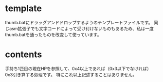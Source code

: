 # template

thumb.batにドラッグアンドドロップするようのテンプレートファイルです。
同じasm拡張子でも文字コードによって受け付けないものもあるため、私は一度thumb.batを通ったものを改変して使っています。

# contents

手持ち1匹目の現在HPを参照して、0x4以上であれば（0x3以下でなければ）0x3引き算する処理です。
特にこれ以上記述することはありません。
